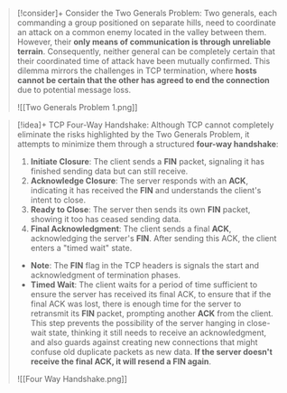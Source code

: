 
> [!consider]+ Consider the Two Generals Problem:
> Two generals, each commanding a group positioned on separate hills, need to coordinate an attack on a common enemy located in the valley between them. However, their **only means of communication is through unreliable terrain**. Consequently, neither general can be completely certain that their coordinated time of attack have been mutually confirmed. This dilemma mirrors the challenges in TCP termination, where **hosts cannot be certain that the other has agreed to end the connection** due to potential message loss.
> 
> ![[Two Generals Problem 1.png]]


> [!idea]+ TCP Four-Way Handshake:
> Although TCP cannot completely eliminate the risks highlighted by the Two Generals Problem, it attempts to minimize them through a structured **four-way handshake**:
> 1. **Initiate Closure**: The client sends a **FIN** packet, signaling it has finished sending data but can still receive.
> 2. **Acknowledge Closure**: The server responds with an **ACK**, indicating it has received the **FIN** and understands the client's intent to close.
> 3. **Ready to Close**: The server then sends its own **FIN** packet, showing it too has ceased sending data.
> 4. **Final Acknowledgment**: The client sends a final **ACK**, acknowledging the server's **FIN**. After sending this ACK, the client enters a "timed wait" state.
>
> - **Note**: The **FIN** flag in the TCP headers is signals the start and acknowledgment of termination phases. 
> - **Timed Wait**: The client waits for a period of time sufficient to ensure the server has received its final ACK, to ensure that if the final ACK was lost, there is enough time for the server to retransmit its **FIN** packet, prompting another **ACK** from the client. This step prevents the possibility of the server hanging in close-wait state, thinking it still needs to receive an acknowledgment, and also guards against creating new connections that might confuse old duplicate packets as new data. **If the server doesn't receive the final ACK, it will resend a FIN again**.
> 
> ![[Four Way Handshake.png]]

